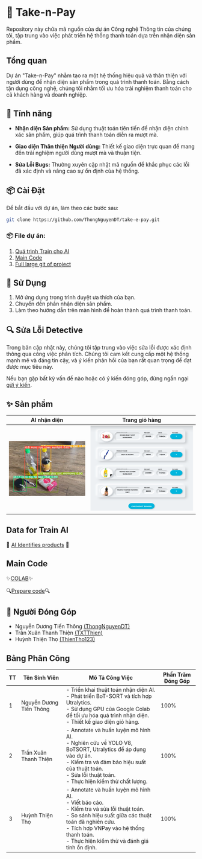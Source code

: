 # 🛒 Take-n-Pay

Repository này chứa mã nguồn của dự án Công nghệ Thông tin của chúng tôi, tập trung vào việc phát triển hệ thống thanh toán dựa trên nhận diện sản phẩm.

## Tổng quan

Dự án "Take-n-Pay" nhằm tạo ra một hệ thống hiệu quả và thân thiện với người dùng để nhận diện sản phẩm trong quá trình thanh toán. Bằng cách tận dụng công nghệ, chúng tôi nhằm tối ưu hóa trải nghiệm thanh toán cho cả khách hàng và doanh nghiệp.

## 🚀 Tính năng

- **Nhận diện Sản phẩm:** Sử dụng thuật toán tiên tiến để nhận diện chính xác sản phẩm, giúp quá trình thanh toán diễn ra mượt mà.

- **Giao diện Thân thiện Người dùng:** Thiết kế giao diện trực quan để mang đến trải nghiệm người dùng mượt mà và thuận tiện.

- **Sửa Lỗi Bugs:** Thường xuyên cập nhật mã nguồn để khắc phục các lỗi đã xác định và nâng cao sự ổn định của hệ thống.

## 📦 Cài Đặt

Để bắt đầu với dự án, làm theo các bước sau:

```bash
git clone https://github.com/ThongNguyenDT/take-e-pay.git
```
### 📦 File dự án:

1. [Quá trình Train cho AI](#data-for-train-ai)
2. [Main Code](#main-code)
3. [Full large git of project](https://office365banquyen-my.sharepoint.com/:f:/g/personal/thongnguyen_office365banquyen_onmicrosoft_com/El7ZO10P_ZVFuQlFGKKLAJYBCoxla_Ny3sGTF5bxQes2Dg?e=LzDkfn)

## 🚀 Sử Dụng
1. Mở ứng dụng trong trình duyệt ưa thích của bạn.
2. Chuyển đến phần nhận diện sản phẩm.
3. Làm theo hướng dẫn trên màn hình để hoàn thành quá trình thanh toán.

## 🔍 Sửa Lỗi Detective

Trong bản cập nhật này, chúng tôi tập trung vào việc sửa lỗi được xác định thông qua công việc phân tích. Chúng tôi cam kết cung cấp một hệ thống mạnh mẽ và đáng tin cậy, và ý kiến phản hồi của bạn rất quan trọng để đạt được mục tiêu này.

Nếu bạn gặp bất kỳ vấn đề nào hoặc có ý kiến đóng góp, đừng ngần ngại [gửi ý kiến](https://github.com/ThongNguyenDT/take-e-pay/issues).

## ✨ Sản phẩm
<div align="center">

| AI nhận diện | Trang giỏ hàng |
|--------------|-----------------|
| ![AI nhận diện](Image/bot-sort.png) | ![Trang giỏ hàng](Image/viewgiohang.png) |
</div>

## Data for Train AI
🚀 [AI Identifies products](https://drive.google.com/drive/folders/1-o0GijxGF4EhhZGRwn5mXXvJRCGwsFPV?usp=drive_link) 🚀

## Main Code
✨[COLAB](https://colab.research.google.com/drive/12ClH3xnHauMq-hp8gKmO8y5K3oAh6cEZ?usp=sharing)✨

🔍[Prepare code](https://colab.research.google.com/drive/1A-cyJgsHko05O3ATkH1WET-0LeVeihHH?usp=sharing)🔍


## 👥 Người Đóng Góp
- Nguyễn Dương Tiến Thông [(ThongNguyenDT)](https://github.com/ThongNguyenDT)
- Trần Xuân Thanh Thiện [(TXTThien)](https://github.com/TXTThien)
- Huỳnh Thiện Thọ [(ThienTho123)](https://github.com/ThienTho123)

## Bảng Phân Công
| TT | Tên Sinh Viên | Mô Tả Công Việc | Phần Trăm Đóng Góp |
| -- | -------------- | --------------- | ------------------ |
| 1 | Nguyễn Dương Tiến Thông | - Triển khai thuật toán nhận diện AI.<br>- Phát triển BoT-SORT và tích hợp Utralytics.<br>- Sử dụng GPU của Google Colab để tối ưu hóa quá trình nhận diện.<br>- Thiết kế giao diện giỏ hàng. | 100% |
| 2 | Trần Xuân Thanh Thiện | - Annotate và huấn luyện mô hình AI.<br>- Nghiên cứu về YOLO V8, BoTSORT, Utralytics để áp dụng vào dự án.<br>- Kiểm tra và đảm bảo hiệu suất của thuật toán.<br>- Sửa lỗi thuật toán.<br>- Thực hiện kiểm thử chất lượng. | 100% |
| 3 | Huỳnh Thiện Thọ | - Annotate và huấn luyện mô hình AI.<br>- Viết báo cáo.<br>- Kiểm tra và sửa lỗi thuật toán.<br>- So sánh hiệu suất giữa các thuật toán đã nghiên cứu.<br>- Tích hợp VNPay vào hệ thống thanh toán.<br>- Thực hiện kiểm thử và đánh giá tính ổn định. | 100% |

